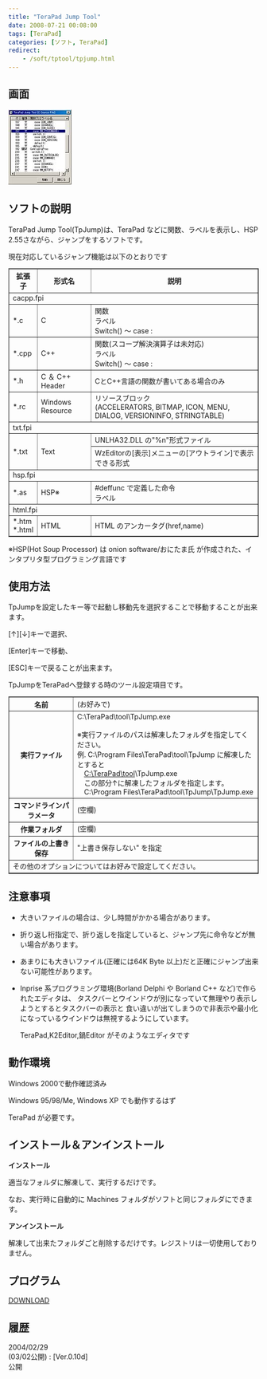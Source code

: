 ```yaml
---
title: "TeraPad Jump Tool"
date: 2008-07-21 00:08:00
tags: [TeraPad]
categories: [ソフト, TeraPad]
redirect:
    - /soft/tptool/tpjump.html
---
```


## 画面


![画面][1] 

 [1]: /images/2008_0721_tpjump.jpg

## ソフトの説明

TeraPad Jump Tool(TpJump)は、TeraPad などに関数、ラベルを表示し、HSP 2.55さながら、ジャンプをするソフトです。 

現在対応しているジャンプ機能は以下のとおりです 

<table border="1" width="90%" summary="TpJump対応形式"><tr>
<th>
拡張子
</th>
<th>
形式名
</th>
<th>
説明
</th>
</tr>
<tr>
<td colspan="3">
cacpp.fpi
</td>
</tr>
<tr>
<td>
*.c
</td>
<td>
C
</td>
<td>
関数<br />ラベル<br />Switch() ～ case :<br />
</td>
</tr>
<tr>
<td>
*.cpp
</td>
<td>
C++
</td>
<td>
関数(スコープ解決演算子は未対応)<br />ラベル<br />Switch() ～ case :<br />
</td>
</tr>
<tr>
<td>
*.h
</td>
<td>
C ＆ C++ Header
</td>
<td>
CとC++言語の関数が書いてある場合のみ
</td>
</tr>
<tr>
<td>
*.rc
</td>
<td>
Windows Resource
</td>
<td>
リソースブロック<br />(ACCELERATORS, BITMAP, ICON, MENU, DIALOG, VERSIONINFO, STRINGTABLE)<br />
</td>
</tr>
<tr>
<td colspan="3">
txt.fpi
</td>
</tr>
<tr>
<td rowspan="2">
*.txt
</td>
<td rowspan="2">
Text
</td>
<td>
UNLHA32.DLL の"%n"形式ファイル
</td>
</tr>
<tr>
<td>
WzEditorの[表示]メニューの[アウトライン]で表示できる形式
</td>
</tr>
<tr>
<td colspan="3">
hsp.fpi
</td>
</tr>
<tr>
<td>
*.as
</td>
<td>
HSP※
</td>
<td>
#deffunc で定義した命令<br />ラベル
</td>
</tr>
<tr>
<td colspan="3">
html.fpi
</td>
</tr>
<tr>
<td>
*.htm<br />*.html
</td>
<td>
HTML
</td>
<td>
HTML のアンカータグ(href,name)
</td>
</tr>
</table>

※HSP(Hot Soup Processor) は onion software/おにたま氏 が作成された、インタプリタ型プログラミング言語です 

## 使用方法

TpJumpを設定したキー等で起動し移動先を選択することで移動することが出来ます。
	  
\[↑\]\[↓\]キーで選択、
	  
[Enter]キーで移動、
	  
[ESC]キーで戻ることが出来ます。 

TpJumpをTeraPadへ登録する時のツール設定項目です。 

<table border="1" summary="設定項目"><tr>
<th>
名前
</th>
<td>
(お好みで)
</td>
</tr>
<tr>
<th>
実行ファイル
</th>
<td>
C:\TeraPad\tool\TpJump.exe<br /><br /> ※実行ファイルのパスは解凍したフォルダを指定してください。<br /> 例. C:\Program Files\TeraPad\tool\TpJump に解凍したとすると<br /> 　<span style="text-decoration: underline">C:\TeraPad\tool</span>\TpJump.exe<br /> 　この部分↑に解凍したフォルダを指定します。<br /> 　C:\Program Files\TeraPad\tool\TpJump\TpJump.exe<br />
</td>
</tr>
<tr>
<th>
コマンドラインパラメータ
</th>
<td>
(空欄)
</td>
</tr>
<tr>
<th>
作業フォルダ
</th>
<td>
(空欄)
</td>
</tr>
<tr>
<th>
ファイルの上書き保存
</th>
<td>
"上書き保存しない" を指定
</td>
</tr>
<tr>
<td colspan="2">
その他のオプションについてはお好みで設定してください。
</td>
</tr>
</table>

## 注意事項

  * 大きいファイルの場合は、少し時間がかかる場合があります。
  * 折り返し桁指定で、折り返しを指定していると、ジャンプ先に命令などが無い場合があります。
  * あまりにも大きいファイル(正確には64K Byte 以上)だと正確にジャンプ出来ない可能性があります。
  * Inprise 系プログラミング環境(Borland Delphi や Borland C++ など)で作られたエディタは、 タスクバーとウインドウが別になっていて無理やり表示しようとするとタスクバーの表示と 食い違いが出てしまうので非表示や最小化になっているウインドウは無視するようにしています。
	  
    TeraPad,K2Editor,鍋Editor がそのようなエディタです

## 動作環境

Windows 2000で動作確認済み
	  
Windows 95/98/Me, Windows XP でも動作するはず
	  
TeraPad が必要です。 

## インストール＆アンインストール

**インストール**
	  
適当なフォルダに解凍して、実行するだけです。
	  
なお、実行時に自動的に Machines フォルダがソフトと同じフォルダにできます。 

**アンインストール**
	  
解凍して出来たフォルダごと削除するだけです。レジストリは一切使用しておりません。 

## プログラム

[DOWNLOAD][2]
  


 [2]: http://www.vector.co.jp/soft/win95/writing/se320394.html "tpjp010d.lzh"

## 履歴

2004/02/29<br />(03/02公開)
: [Ver.0.10d]<br />公開
